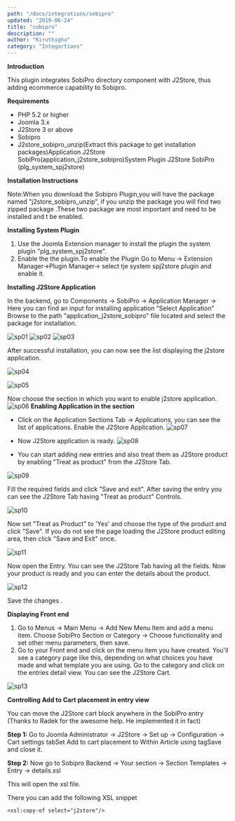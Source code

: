 ```yaml
---
path: "/docs/integrations/sobipro"
updated: "2019-06-24"
title: "sobipro"
description: ""
author: "Kiruthigha"
category: "Integartions"
---
```


**Introduction**

This plugin integrates SobiPro directory component with J2Store, thus adding ecommerce capability to Sobipro.

**Requirements**

* PHP 5.2 or higher
* Joomla 3.x
* J2Store 3 or above
* Sobipro
* J2store_sobipro_unzip(Extract this package to get installation packages)Application J2Store SobiPro(application_j2store_sobipro)System Plugin J2Store SobiPro (plg_system_spj2store)

**Installation Instructions**

Note:When you download the Sobipro Plugin,you will have the package named "j2store_sobipro_unzip", if you unzip the package you will find two zipped package .These two package are most important and need to be installed and t be enabled.

**Installing System Plugin**

1. Use the Joomla Extension manager to install the plugin the system plugin "plg_system_spj2store".
2. Enable the the plugin.To enable the Plugin Go to Menu -> Extension Manager->Plugin Manager-> select tje system spj2store plugin and enable it.


**Installing J2Store Application**

In the backend, go to Components -> SobiPro -> Application Manager -> Here you can find an input for installing application  “Select Application” Browse to the path "application_j2store_sobipro" file located and select the package for installation.

![sp01](../../images/integrations/Sobipro/sobipro_step_1.png)
![sp02](../../images/integrations/Sobipro/sobipro_step_2.png)
![sp03](../../images/integrations/Sobipro/sobipro_step_3.png)

After successful installation, you can now see the list displaying the j2store application.

![sp04](../../images/integrations/Sobipro/sobipro_step_4.png)

![sp05](../../images/integrations/Sobipro/sobipro_step_5.png)



Now choose the section in which you want to enable j2store application.
![sp06](../../images/integrations/Sobipro/sobipro_step_6.png)
**Enabling Application in the section**

* Click on the Application Sections Tab -> Applications,   you can see the list of applications. Enable the J2Store Application.
![sp07](../../images/integrations/Sobipro/sobipro_step_7.png)


* Now J2Store application is ready.
![sp08](../../images/integrations/Sobipro/sobipro_step_8.png)


* You can start adding new entries and also treat them as J2Store product by enabling "Treat as product" from the J2Store Tab.

![sp09](../../images/integrations/Sobipro/sobipro_step_9.png)

Fill the required fields and click "Save and exit". After saving the entry you can see the J2Store Tab having "Treat as product" Controls.

![sp10](../../images/integrations/Sobipro/sobipro_step_10.png)





Now set "Treat as Product" to 'Yes' and choose the type of the product and click "Save". If you do not see the page loading the J2Store product editing area, then click "Save and Exit" once.


![sp11](../../images/integrations/Sobipro/sobipro_step_11.png)



Now open the Entry. You can see the J2Store Tab having all the fields. Now your product is ready and you can enter the details about the product.

![sp12](../../images/integrations/Sobipro/sobipro_step_12.png)






Save the changes .

**Displaying Front end**

1. Go to Menus -> Main Menu -> Add New Menu Item and add a menu item. Choose SobiPro Section or Category -> Choose functionality and set other menu parameters, then save.
2. Go to your Front end and click on the menu item you have created. You'll see a category page like this, depending on what choices you have made and what template you are using. Go to the category and click on the entries detail view. You can see the J2Store Cart.

![sp13](../../images/integrations/Sobipro/sobipro_step_13.png)



**Controlling Add to Cart placement in entry view**

You can move the J2Store cart block anywhere in the SobiPro entry (Thanks to Radek for the awesome help. He implemented it in fact)

**Step 1:** Go to Joomla Administrator -> J2Store -> Set up -> Configuration -> Cart settings tabSet Add to cart placement to Within Article using tagSave and close it.

**Step 2:** Now go to Sobipro Backend -> Your section ->  Section Templates -> Entry -> details.xsl

This will open the xsl file.

There you can add the following XSL snippet

`<xsl:copy-of select="j2store"/>`


